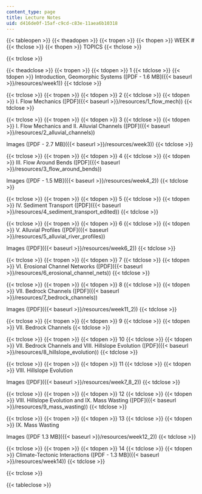 ```yaml
---
content_type: page
title: Lecture Notes
uid: d416de0f-15af-c9cd-c83e-11aea6b10318
---
```


{{< tableopen >}}
{{< theadopen >}}
{{< tropen >}}
{{< thopen >}}
WEEK #
{{< thclose >}}
{{< thopen >}}
TOPICS
{{< thclose >}}

{{< trclose >}}

{{< theadclose >}}
{{< tropen >}}
{{< tdopen >}}
1
{{< tdclose >}}
{{< tdopen >}}
Introduction, Geomorphic Systems ([PDF - 1.6 MB]({{< baseurl >}}/resources/week1))
{{< tdclose >}}

{{< trclose >}}
{{< tropen >}}
{{< tdopen >}}
2
{{< tdclose >}}
{{< tdopen >}}
I. Flow Mechanics ([PDF]({{< baseurl >}}/resources/1_flow_mech))
{{< tdclose >}}

{{< trclose >}}
{{< tropen >}}
{{< tdopen >}}
3
{{< tdclose >}}
{{< tdopen >}}
I. Flow Mechanics and II. Alluvial Channels ([PDF]({{< baseurl >}}/resources/2_alluvial_channels))  
  
Images ([PDF - 2.7 MB]({{< baseurl >}}/resources/week3))
{{< tdclose >}}

{{< trclose >}}
{{< tropen >}}
{{< tdopen >}}
4
{{< tdclose >}}
{{< tdopen >}}
III. Flow Around Bends ([PDF]({{< baseurl >}}/resources/3_flow_around_bends))  
  
Images ([PDF - 1.5 MB]({{< baseurl >}}/resources/week4_2))
{{< tdclose >}}

{{< trclose >}}
{{< tropen >}}
{{< tdopen >}}
5
{{< tdclose >}}
{{< tdopen >}}
IV. Sediment Transport ([PDF]({{< baseurl >}}/resources/4_sediment_transport_edited))
{{< tdclose >}}

{{< trclose >}}
{{< tropen >}}
{{< tdopen >}}
6
{{< tdclose >}}
{{< tdopen >}}
V. Alluvial Profiles ([PDF]({{< baseurl >}}/resources/5_alluvial_river_profiles))  
  
Images ([PDF]({{< baseurl >}}/resources/week6_2))
{{< tdclose >}}

{{< trclose >}}
{{< tropen >}}
{{< tdopen >}}
7
{{< tdclose >}}
{{< tdopen >}}
VI. Erosional Channel Networks ([PDF]({{< baseurl >}}/resources/6_erosional_channel_nets))
{{< tdclose >}}

{{< trclose >}}
{{< tropen >}}
{{< tdopen >}}
8
{{< tdclose >}}
{{< tdopen >}}
VII. Bedrock Channels ([PDF]({{< baseurl >}}/resources/7_bedrock_channels))  
  
Images ([PDF]({{< baseurl >}}/resources/week11_2))
{{< tdclose >}}

{{< trclose >}}
{{< tropen >}}
{{< tdopen >}}
9
{{< tdclose >}}
{{< tdopen >}}
VII. Bedrock Channels
{{< tdclose >}}

{{< trclose >}}
{{< tropen >}}
{{< tdopen >}}
10
{{< tdclose >}}
{{< tdopen >}}
VII. Bedrock Channels and VIII. Hillslope Evolution ([PDF]({{< baseurl >}}/resources/8_hillslope_evolution))
{{< tdclose >}}

{{< trclose >}}
{{< tropen >}}
{{< tdopen >}}
11
{{< tdclose >}}
{{< tdopen >}}
VIII. Hillslope Evolution  
  
Images ([PDF]({{< baseurl >}}/resources/week7_8_2))
{{< tdclose >}}

{{< trclose >}}
{{< tropen >}}
{{< tdopen >}}
12
{{< tdclose >}}
{{< tdopen >}}
VIII. Hillslope Evolution and IX. Mass Wasting ([PDF]({{< baseurl >}}/resources/9_mass_wasting))
{{< tdclose >}}

{{< trclose >}}
{{< tropen >}}
{{< tdopen >}}
13
{{< tdclose >}}
{{< tdopen >}}
IX. Mass Wasting  
  
Images ([PDF 1.3 MB]({{< baseurl >}}/resources/week12_2))
{{< tdclose >}}

{{< trclose >}}
{{< tropen >}}
{{< tdopen >}}
14
{{< tdclose >}}
{{< tdopen >}}
Climate-Tectonic Interactions ([PDF - 1.3 MB]({{< baseurl >}}/resources/week14))
{{< tdclose >}}

{{< trclose >}}

{{< tableclose >}}